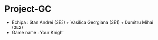# Project-GC
- Echipa : Stan Andrei (3E3) + Vasilica Georgiana (3E1) + Dumitru Mihai (3E2)
- Game name : Your Knight
